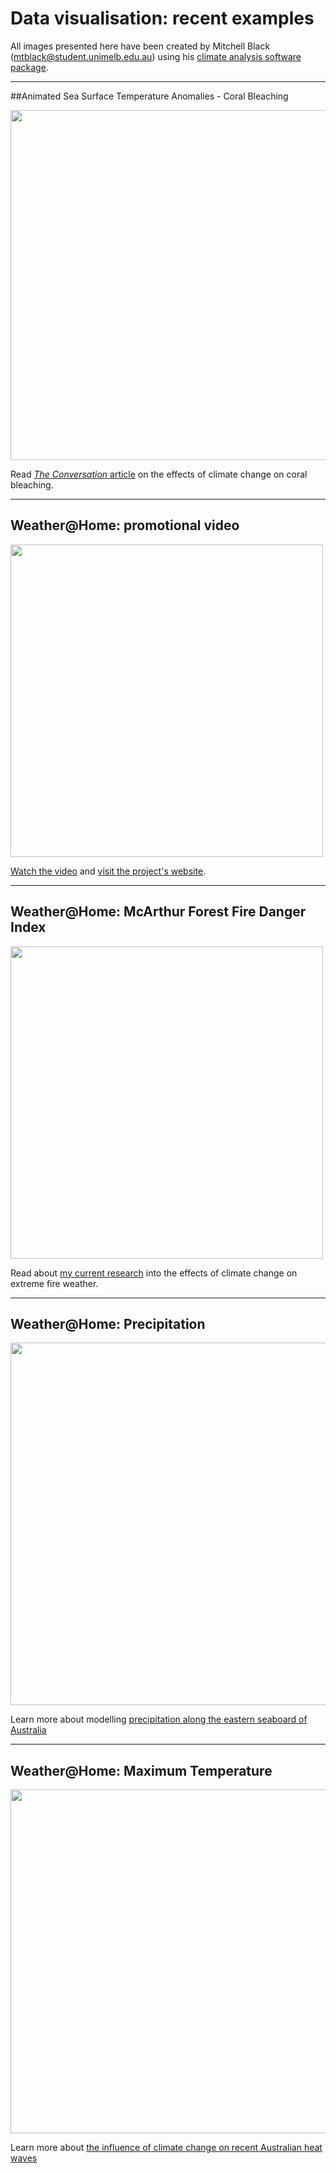 # Data visualisation: recent examples

All images presented here have been created by  Mitchell Black (mtblack@student.unimelb.edu.au) using his [climate analysis software package](https://github.com/MitchellBlack/Climate_analysis).

------

##Animated Sea Surface Temperature Anomalies - Coral Bleaching

<img src= "https://c311ba9548948e593297-96809452408ef41d0e4fdd00d5a5d157.ssl.cf2.rackcdn.com/2016-04-28-great-barrier-reef-bleaching-would-be-almost-impossible-without-climate-change-58408/ii_1545b5d5c5faf4e5.gif" width="560" />
 
Read [*The Conversation* article](https://theconversation.com/great-barrier-reef-bleaching-would-be-almost-impossible-without-climate-change-58408) on the effects of climate change on coral bleaching.

------

## Weather@Home: promotional video

[<img src= "https://www.dropbox.com/s/wzsrlgib8ql39ax/vimoe_wah.png?dl=1" width="500"/>](https://vimeo.com/89887692)

[Watch the video](https://vimeo.com/89887692) and [visit the project's website](http://www.climateprediction.net/weatherathome/australia-new-zealand-heat-waves/).

------

## Weather@Home: McArthur Forest Fire Danger Index

<img src= "https://www.dropbox.com/s/3hx4clwthaz9nb3/fire_danger_index.gif?dl=1" width="500" />

Read about [my current research](https://agu.confex.com/agu/fm15/webprogram/Paper64244.html) into the effects of climate change on extreme fire weather.

------

## Weather@Home: Precipitation

<img src= "https://www.dropbox.com/s/hrtlcu8h1ydhjm7/mslp_precip.gif?dl=1" width="580" />

Learn more about modelling [precipitation along the eastern seaboard of Australia](http://onlinelibrary.wiley.com/doi/10.1002/joc.4300/abstract)

------

## Weather@Home: Maximum Temperature

<img src= "https://www.dropbox.com/s/swc0vluj23ejwu0/animated_tmax.gif?dl=1" width="550" />
 
Learn more about [the influence of climate change on recent Australian heat waves](https://theconversation.com/its-been-australias-hottest-ever-october-and-thats-no-coincidence-49941)
